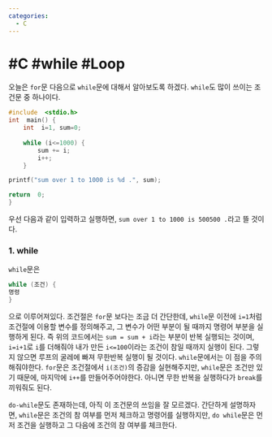 ```yaml
---
categories:
  - C
---
```


# #C #while #Loop

오늘은 `for`문 다음으로 `while`문에 대해서 알아보도록 하겠다. `while`도 많이 쓰이는 조건문 중 하나이다.


```c
#include  <stdio.h>
int  main() {
	int  i=1, sum=0;
	
	while (i<=1000) {
		sum += i;
		i++;
	}

printf("sum over 1 to 1000 is %d .", sum);

return  0;
}
```
우선 다음과 같이 입력하고 실행하면, `sum over 1 to 1000 is 500500 .`라고 뜰 것이다.

### 1. while
`while`문은

```c
while (조건) {
명령
}
```
으로 이루어져있다. 조건절은 `for`문 보다는 조금 더 간단한데, `while`문 이전에 `i=1`처럼 조건절에 이용할 변수를 정의해주고, 그 변수가 어떤 부분이 될 때까지 명령어 부분을 실행하게 된다. 즉 위의 코드에서는 `sum = sum + i`라는 부분이 반복 실행되는 것이며, `i=i+1`로 `i`를 더해줘야 내가 만든 `i<=100`이라는 조건이 참일 때까지 실행이 된다. 그렇지 않으면 루프의 굴레에 빠져 무한반복 실행이 될 것이다. `while`문에서는 이 점을 주의해줘야한다. `for`문은 조건절에서 `i(조건)`의 증감을 실현해주지만, `while`문은 조건만 있기 때문에, 마지막에 `i++`를 만들어주어야한다. 아니면 무한 반복을 실행하다가 `break`를 끼워줘도 된다. 

`do-while`문도 존재하는데, 아직 이 조건문의 쓰임을 잘 모르겠다. 간단하게 설명하자면, `while`문은 조건의 참 여부를 먼저 체크하고 명령어를 실행하지만, `do while`문은 먼저 조건을 실행하고 그 다음에 조건의 참 여부를 체크한다.

<!--stackedit_data:
eyJoaXN0b3J5IjpbMTM2MjA4MjU3MiwxNDA3NDI4MTM4XX0=
-->